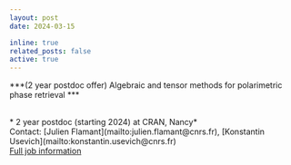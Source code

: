 ```yaml
---
layout: post
date: 2024-03-15

inline: true
related_posts: false
active: true
---
```


***(2 year postdoc offer) Algebraic and tensor methods for polarimetric phase retrieval ***

<br />
* 2 year postdoc (starting 2024) at CRAN, Nancy*<br />
Contact: [Julien Flamant](mailto:julien.flamant@cnrs.fr), [Konstantin Usevich](mailto:konstantin.usevich@cnrs.fr) <br />
<a href="/assets/jobs/postdocOfferAtemporal2024.pdf">Full job information <span class="fa fa-file-pdf-o"></span></a>

